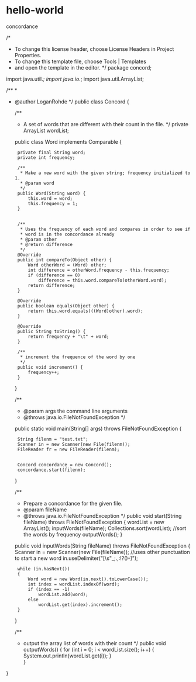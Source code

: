 # hello-world
concordance


/*
 * To change this license header, choose License Headers in Project Properties.
 * To change this template file, choose Tools | Templates
 * and open the template in the editor.
 */
package concord;

import java.util.*;
import java.io.*;
import java.util.ArrayList;

/**
 *
 * @author LoganRohde
 */
public class Concord {
    
    /**
     * A set of words that are different with their count in the file.
     */
    private ArrayList<Word> wordList;
    
    public class Word implements Comparable 
    {
        
        private final String word;
        private int frequency;
        
        /**
         * Make a new word with the given string; frequency initialized to 1.
         * @param word
         */
        public Word(String word) {
            this.word = word;
            this.frequency = 1;
        }
        
        
        /**
         * Uses the frequency of each word and compares in order to see if 
         * word is in the concordance already
         * @param other
         * @return difference
         */
        @Override
        public int compareTo(Object other) {
            Word otherWord = (Word) other;
            int difference = otherWord.frequency - this.frequency;
            if (difference == 0)
                difference = this.word.compareTo(otherWord.word);
            return difference;
        }
        
        @Override
        public boolean equals(Object other) {
            return this.word.equals(((Word)other).word);
        }
        
        @Override
        public String toString() {
            return frequency + "\t" + word;
        }
        
        /**
         * increment the frequence of the word by one
         */
        public void increment() {
            frequency++;
        }
    }


    /**
     * @param args the command line arguments
     * @throws java.io.FileNotFoundException
     */
    
    public static void main(String[] args) throws FileNotFoundException {
        
        String filenm = "test.txt";
        Scanner in = new Scanner(new File(filenm));
        FileReader fr = new FileReader(filenm);
 
       
        Concord concordance = new Concord();
        concordance.start(filenm);
    }
    
    
    /**
     * Prepare a concordance for the given file.
     * @param fileName
     * @throws java.io.FileNotFoundException
     */
    public void start(String fileName) throws FileNotFoundException
    {
        wordList = new ArrayList<Word>();
        inputWords(fileName);
        Collections.sort(wordList); //sort the words by frequency
        outputWords();
    }
    
    
    public void inputWords(String fileName) throws FileNotFoundException
    {
        Scanner in = new Scanner(new File(fileName));
        //uses other punctuation to start a new word
        in.useDelimiter("[\\s\"_;.,:!?()-]");
        
        while (in.hasNext())
        {
            Word word = new Word(in.next().toLowerCase());
            int index = wordList.indexOf(word);
            if (index == -1)
                wordList.add(word);
            else
                wordList.get(index).increment();
        }    
    }
    
    /**
     * output the array list of words with their count
     */
    public void outputWords()
    {
        for (int i = 0; i < wordList.size(); i++)
        {
            System.out.println(wordList.get(i));
        }        
    }
    
}
